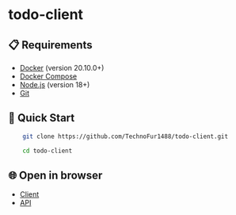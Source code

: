 ﻿# todo-client

## 📋 Requirements

- [Docker](https://www.docker.com/) (version 20.10.0+)
- [Docker Compose](https://docs.docker.com/compose/)
- [Node.js](https://nodejs.org/) (version 18+)
- [Git](https://git-scm.com/)

## 🚀 Quick Start

```bash copy
    git clone https://github.com/TechnoFur1488/todo-client.git

    cd todo-сlient

```

## 🌐 Open in browser


- [Client]([http://localhost:5173](https://todo-client-nikitas-projects-e30fe775.vercel.app))
- [API](http://localhost:5000/api)
